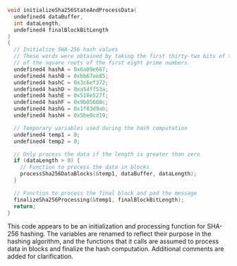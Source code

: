 ```c
void initializeSha256StateAndProcessData(
  undefined4 dataBuffer,
  int dataLength,
  undefined4 finalBlockBitLength
)
{
  // Initialize SHA-256 hash values
  // These words were obtained by taking the first thirty-two bits of the fractional parts
  // of the square roots of the first eight prime numbers.
  undefined4 hashA = 0x6a09e667;
  undefined4 hashB = 0xbb67ae85;
  undefined4 hashC = 0x3c6ef372;
  undefined4 hashD = 0xa54ff53a;
  undefined4 hashE = 0x510e527f;
  undefined4 hashF = 0x9b05688c;
  undefined4 hashG = 0x1f83d9ab;
  undefined4 hashH = 0x5be0cd19;

  // Temporary variables used during the hash computation
  undefined4 temp1 = 0;
  undefined4 temp2 = 0;

  // Only process the data if the length is greater than zero
  if (dataLength > 0) {
    // Function to process the data in blocks
    processSha256DataBlocks(&temp1, dataBuffer, dataLength);
  }

  // Function to process the final block and pad the message
  finalizeSha256Processing(&temp1, finalBlockBitLength);
  return;
}
```

This code appears to be an initialization and processing function for SHA-256 hashing. The variables are renamed to reflect their purpose in the hashing algorithm, and the functions that it calls are assumed to process data in blocks and finalize the hash computation. Additional comments are added for clarification.